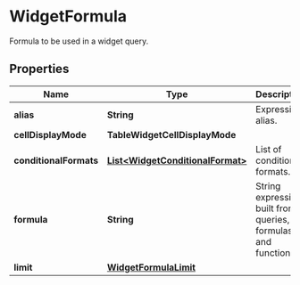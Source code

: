 

# WidgetFormula

Formula to be used in a widget query.

## Properties

Name | Type | Description | Notes
------------ | ------------- | ------------- | -------------
**alias** | **String** | Expression alias. |  [optional]
**cellDisplayMode** | **TableWidgetCellDisplayMode** |  |  [optional]
**conditionalFormats** | [**List&lt;WidgetConditionalFormat&gt;**](WidgetConditionalFormat.md) | List of conditional formats. |  [optional]
**formula** | **String** | String expression built from queries, formulas, and functions. | 
**limit** | [**WidgetFormulaLimit**](WidgetFormulaLimit.md) |  |  [optional]



